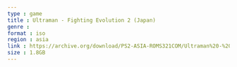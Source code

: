 ```yaml
---
type : game
title : Ultraman - Fighting Evolution 2 (Japan)
genre : 
format : iso
region : asia
link : https://archive.org/download/PS2-ASIA-ROMS321COM/Ultraman%20-%20Fighting%20Evolution%202%20%28Japan%29.7z
size : 1.8GB
---
```

